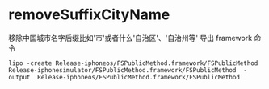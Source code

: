 # removeSuffixCityName
移除中国城市名字后缀比如'市'或者什么'自治区'、'自治州等'<bt>
导出 framework 命令
```
lipo -create Release-iphoneos/FSPublicMethod.framework/FSPublicMethod  Release-iphonesimulator/FSPublicMethod.framework/FSPublicMethod  -output  Release-iphoneos/FSPublicMethod.framework/FSPublicMethod
```
